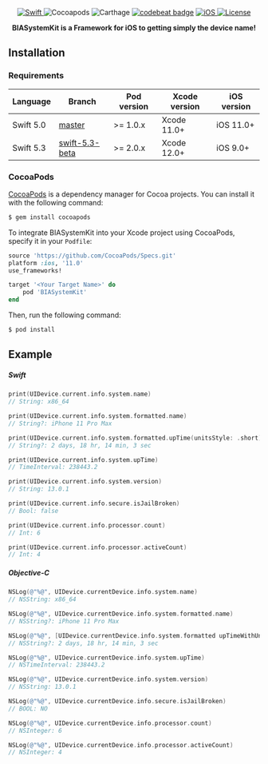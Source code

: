 <p align="center">
	<a href="https://github.com/Carthage/Carthage">
		<img src="https://img.shields.io/badge/language-Swift-orange.svg?style=flat-square" alt="Swift"/>
	</a>
	<img src="https://img.shields.io/cocoapods/v/BIASystemKit.svg?style=flat-square" alt="Cocoapods"/>
	<img src="https://img.shields.io/badge/Carthage-compatible-blue.svg?style=flat-square" alt="Carthage"/>
	<a href="https://codebeat.co/projects/github-com-stefaniosapps-biasystemkit-master"><img alt="codebeat badge" src="https://codebeat.co/badges/43e4f011-c685-4b7b-b830-9914393eccd9" /></a>
	<a href="http://cocoapods.org/pods/BIASystemKit">
		<img src="https://img.shields.io/cocoapods/p/BIASystemKit.svg?style=flat-square" alt="iOS"/>
	</a>
	<a href="http://cocoapods.org/pods/BIASystemKit">
		<img src="https://img.shields.io/cocoapods/l/BIASystemKit.svg?style=flat-square" alt="License"/>
	</a>
</p>

<p align="center">
	<b>
	BIASystemKit is a Framework for iOS to getting simply the device name!
	</b>
</p>

## Installation

### Requirements


| Language  | Branch                                                           | Pod version | Xcode version         | iOS version |
| --------- | ---------------------------------------------------------------- | ----------- | --------------------- | ----------- |
| Swift 5.0 | [master](https://github.com/StefaniOSApps/BIASystemKit/tree/master) | >= 1.0.x    | Xcode 11.0+           | iOS 11.0+    |
| Swift 5.3 | [swift-5.3-beta](https://github.com/StefaniOSApps/BIASystemKit/tree/swift-5.3-beta) | >= 2.0.x    | Xcode 12.0+           | iOS 9.0+    |



### CocoaPods

[CocoaPods](http://cocoapods.org) is a dependency manager for Cocoa projects. You can install it with the following command:

```bash
$ gem install cocoapods
```

To integrate BIASystemKit into your Xcode project using CocoaPods, specify it in your `Podfile`:

```ruby
source 'https://github.com/CocoaPods/Specs.git'
platform :ios, '11.0'
use_frameworks!

target '<Your Target Name>' do
    pod 'BIASystemKit'
end
```

Then, run the following command:

```bash
$ pod install
```

## Example
##### Swift
```swift
print(UIDevice.current.info.system.name)
// String: x86_64

print(UIDevice.current.info.system.formatted.name)
// String?: iPhone 11 Pro Max

print(UIDevice.current.info.system.formatted.upTime(unitsStyle: .short))
// String?: 2 days, 18 hr, 14 min, 3 sec

print(UIDevice.current.info.system.upTime)
// TimeInterval: 238443.2

print(UIDevice.current.info.system.version)
// String: 13.0.1

print(UIDevice.current.info.secure.isJailBroken)
// Bool: false

print(UIDevice.current.info.processor.count)
// Int: 6

print(UIDevice.current.info.processor.activeCount)
// Int: 4
```

##### Objective-C
```objective-c
NSLog(@"%@", UIDevice.currentDevice.info.system.name)
// NSString: x86_64

NSLog(@"%@", UIDevice.currentDevice.info.system.formatted.name)
// NSString?: iPhone 11 Pro Max

NSLog(@"%@", [UIDevice.currentDevice.info.system.formatted upTimeWithUnitsStyle:NSDateComponentsFormatterUnitsStyleShort])
// NSString?: 2 days, 18 hr, 14 min, 3 sec

NSLog(@"%@", UIDevice.currentDevice.info.system.upTime)
// NSTimeInterval: 238443.2

NSLog(@"%@", UIDevice.currentDevice.info.system.version)
// NSString: 13.0.1

NSLog(@"%@", UIDevice.currentDevice.info.secure.isJailBroken)
// BOOL: NO

NSLog(@"%@", UIDevice.currentDevice.info.processor.count)
// NSInteger: 6

NSLog(@"%@", UIDevice.currentDevice.info.processor.activeCount)
// NSInteger: 4
```
